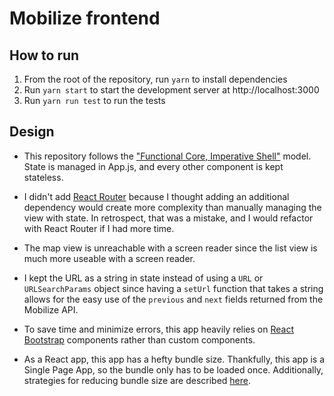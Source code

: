 # Mobilize frontend

## How to run

1. From the root of the repository, run `yarn` to install dependencies
2. Run `yarn start` to start the development server at http://localhost:3000
3. Run `yarn run test` to run the tests

## Design

- This repository follows the ["Functional Core, Imperative Shell"](https://www.destroyallsoftware.com/screencasts/catalog/functional-core-imperative-shell) model. State is managed in App.js, and every other component is kept stateless.

- I didn't add [React Router](https://reactrouter.com/) because I thought adding an additional dependency would create more complexity than manually managing the view with state. In retrospect, that was a mistake, and I would refactor with React Router if I had more time.

- The map view is unreachable with a screen reader since the list view is much more useable with a screen reader.

- I kept the URL as a string in state instead of using a `URL` or `URLSearchParams` object since having a `setUrl` function that takes a string allows for the easy use of the `previous` and `next` fields returned from the Mobilize API.

- To save time and minimize errors, this app heavily relies on [React Bootstrap](https://react-bootstrap.github.io/) components rather than custom components.

- As a React app, this app has a hefty bundle size. Thankfully, this app is a Single Page App, so the bundle only has to be loaded once. Additionally, strategies for reducing bundle size are described [here](https://create-react-app.dev/docs/production-build/#static-file-caching).
